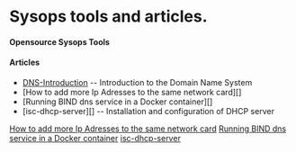 Sysops tools and articles.
=========================== 

#### Opensource Sysops Tools


#### Articles

* [DNS-Introduction][] -- Introduction to the Domain Name System
* [How to add more Ip Adresses to the same network card][]
* [Running BIND dns service in a Docker container][]
* [isc-dhcp-server][] -- Installation and configuration of DHCP server

[DNS-Introduction]: https://github.com/team-avesta/wiki/blob/master/engineering/sysops/dns.md
[How to add more Ip Adresses to the same network card](https://github.com/team-avesta/wiki/blob/master/engineering/sysops/AddIP/README.md)
[Running BIND dns service in a Docker container](https://github.com/team-avesta/wiki/blob/master/engineering/sysops/dnsdocker/README.md)
[isc-dhcp-server](https://github.com/team-avesta/wiki/blob/master/engineering/sysops/isc-dhcp-server/README.md)


